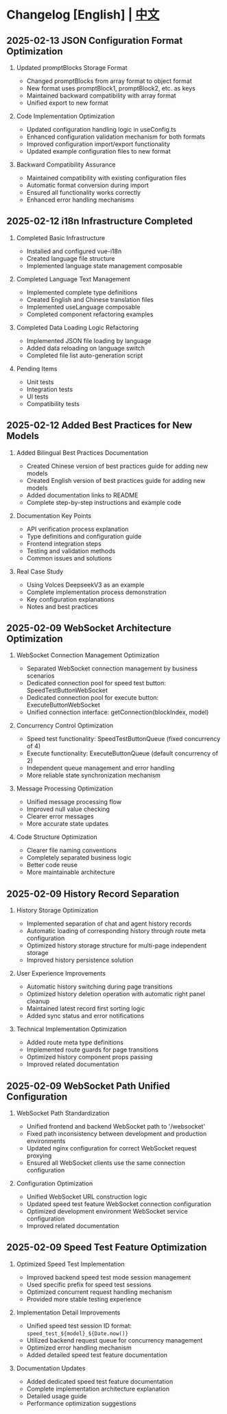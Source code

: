 # Changelog [English] | [中文](changelog.md)

## 2025-02-13 JSON Configuration Format Optimization
1. Updated promptBlocks Storage Format
   - Changed promptBlocks from array format to object format
   - New format uses promptBlock1, promptBlock2, etc. as keys
   - Maintained backward compatibility with array format
   - Unified export to new format

2. Code Implementation Optimization
   - Updated configuration handling logic in useConfig.ts
   - Enhanced configuration validation mechanism for both formats
   - Improved configuration import/export functionality
   - Updated example configuration files to new format

3. Backward Compatibility Assurance
   - Maintained compatibility with existing configuration files
   - Automatic format conversion during import
   - Ensured all functionality works correctly
   - Enhanced error handling mechanisms

## 2025-02-12 i18n Infrastructure Completed
1. Completed Basic Infrastructure
   - Installed and configured vue-i18n
   - Created language file structure
   - Implemented language state management composable

2. Completed Language Text Management
   - Implemented complete type definitions
   - Created English and Chinese translation files
   - Implemented useLanguage composable
   - Completed component refactoring examples

3. Completed Data Loading Logic Refactoring
   - Implemented JSON file loading by language
   - Added data reloading on language switch
   - Completed file list auto-generation script

4. Pending Items
   - Unit tests
   - Integration tests
   - UI tests
   - Compatibility tests

## 2025-02-12 Added Best Practices for New Models
1. Added Bilingual Best Practices Documentation
   - Created Chinese version of best practices guide for adding new models
   - Created English version of best practices guide for adding new models
   - Added documentation links to README
   - Complete step-by-step instructions and example code

2. Documentation Key Points
   - API verification process explanation
   - Type definitions and configuration guide
   - Frontend integration steps
   - Testing and validation methods
   - Common issues and solutions

3. Real Case Study
   - Using Volces DeepseekV3 as an example
   - Complete implementation process demonstration
   - Key configuration explanations
   - Notes and best practices

## 2025-02-09 WebSocket Architecture Optimization
1. WebSocket Connection Management Optimization
   - Separated WebSocket connection management by business scenarios
   - Dedicated connection pool for speed test button: SpeedTestButtonWebSocket
   - Dedicated connection pool for execute button: ExecuteButtonWebSocket
   - Unified connection interface: getConnection(blockIndex, model)

2. Concurrency Control Optimization
   - Speed test functionality: SpeedTestButtonQueue (fixed concurrency of 4)
   - Execute functionality: ExecuteButtonQueue (default concurrency of 2)
   - Independent queue management and error handling
   - More reliable state synchronization mechanism

3. Message Processing Optimization
   - Unified message processing flow
   - Improved null value checking
   - Clearer error messages
   - More accurate state updates

4. Code Structure Optimization
   - Clearer file naming conventions
   - Completely separated business logic
   - Better code reuse
   - More maintainable architecture

## 2025-02-09 History Record Separation
1. History Storage Optimization
   - Implemented separation of chat and agent history records
   - Automatic loading of corresponding history through route meta configuration
   - Optimized history storage structure for multi-page independent storage
   - Improved history persistence solution

2. User Experience Improvements
   - Automatic history switching during page transitions
   - Optimized history deletion operation with automatic right panel cleanup
   - Maintained latest record first sorting logic
   - Added sync status and error notifications

3. Technical Implementation Optimization
   - Added route meta type definitions
   - Implemented route guards for page transitions
   - Optimized history component props passing
   - Improved related documentation

## 2025-02-09 WebSocket Path Unified Configuration
1. WebSocket Path Standardization
   - Unified frontend and backend WebSocket path to '/websocket'
   - Fixed path inconsistency between development and production environments
   - Updated nginx configuration for correct WebSocket request proxying
   - Ensured all WebSocket clients use the same connection configuration

2. Configuration Optimization
   - Unified WebSocket URL construction logic
   - Updated speed test feature WebSocket connection configuration
   - Optimized development environment WebSocket service configuration
   - Improved related documentation

## 2025-02-09 Speed Test Feature Optimization
1. Optimized Speed Test Implementation
   - Improved backend speed test mode session management
   - Used specific prefix for speed test sessions
   - Optimized concurrent request handling mechanism
   - Provided more stable testing experience

2. Implementation Detail Improvements
   - Unified speed test session ID format: `speed_test_${model}_${Date.now()}`
   - Utilized backend request queue for concurrency management
   - Optimized error handling mechanism
   - Added detailed speed test feature documentation

3. Documentation Updates
   - Added dedicated speed test feature documentation
   - Complete implementation architecture explanation
   - Detailed usage guide
   - Performance optimization suggestions
